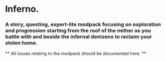 # Inferno.
### A story, questing, expert-lite modpack focusing on exploration and progression starting from the roof of the nether as you battle with and beside the infernal denizens to reclaim your stolen home. 

** All issues relating to the modpack should be documented here. **
